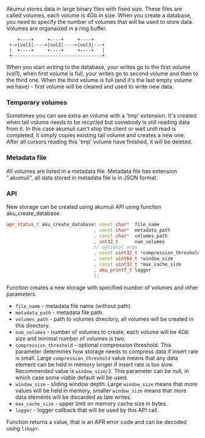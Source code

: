 Akumui stores data in large binary files with fixed size. These files are called volumes, each volume is 4Gb in size. When you create a database, you need to specify the number of volumes that will be used to store data. Volumes are organaized in a ring buffer.
```
    +----+     +----+     +----+
 +->|vol1|---->|vol2|---->|vol3|---+
 |  +----+     +----+     +----+   |
 +---------------------------------+
```
When you start writing to the database, your writes go to the first volume (vol1), when first volume is full, your writes go to second volume and then to the third one. When the third volume is full (and it's the last empty volume we have) - first volume will be cleared and used to write new data.

### Temporary volumes
Sometimes you can see extra an volume with a 'tmp' extension. It's created when tail volume needs to be recycled but somebody is still reading data from it. In this case akumuli can't stop the client or wait unitl read is completed, it simply copies existing tail volume and creates a new one. After all cursors reading this 'tmp' volume have finished, it will be deleted.

### Metadata file
All volumes are listed in a metadata file. Metadata file has extension ".akumuli", all data stored in metadata file is in JSON format.

### API
New storage can be created using akumuli API using function aku_create_database.
```cpp
apr_status_t aku_create_database( const char*  file_name
                                , const char*  metadata_path
                                , const char*  volumes_path
                                , int32_t      num_volumes
                                // optional args
                                , const uint32_t *compression_threshold
                                , const uint64_t *window_size
                                , const uint32_t *max_cache_size
                                , aku_printf_t logger
                                );
```
Function creates a new storage with specified number of volumes and other parameters.
* `file_name` - metadata file name (without path).
* `metadata_path` - metadata file path.
* `volumes_path` - path to volumes directory, all volumes will be created in this directory.
* `num_volumes` - number of volumes to create, each volume will be 4Gb size and minimal number of volumes is two.
* `compression_threshold` - optional compression threshold. This parameter determines how storage needs to compress data if insert rate is small. Large `compression_threshold` value means that any data element can be held in memory longer if insert rate is too slow. Recommended value is `window_size/2`. This parameter can be null, in which case some viable default will be used.
* `window_size` - sliding window depth. Large `window_size` means that more values will be held in memory, smaller `window_size` means that more data elements will be discarded as late writes.
* `max_cache_size` - upper limit on memory cache size in bytes.
* `logger` - logger callback that will be used by this API call.

Function returns a value, that is an APR error code and can be decoded using `libapr`.
